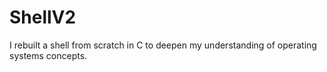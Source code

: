 # ShellV2
I rebuilt a shell from scratch in C to deepen my understanding of operating systems concepts.
